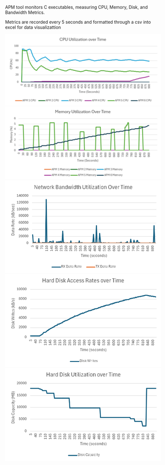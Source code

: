 APM tool monitors C executables, measuring CPU, Memory, Disk, and Bandwidth Metrics. 

Metrics are recorded every 5 seconds and formatted through a csv into excel for data visualizattion

![alt text](https://github.com/IvanLi06/APM-Tool/blob/main/metricsGraphs/CPU%20Utilization%20Graph.png)
![alt text](https://github.com/IvanLi06/APM-Tool/blob/main/metricsGraphs/Memory%20Utilization%20Graph.png)
![alt text](https://github.com/IvanLi06/APM-Tool/blob/main/metricsGraphs/Network%20Bandwidth%20Utilization%20Graph.png)
![alt text](https://github.com/IvanLi06/APM-Tool/blob/main/metricsGraphs/Hard%20Disk%20Access%20Rate%20Graph.png)
![alt text](https://github.com/IvanLi06/APM-Tool/blob/main/metricsGraphs/Hard%20Disk%20Utilization%20Graph.png)
